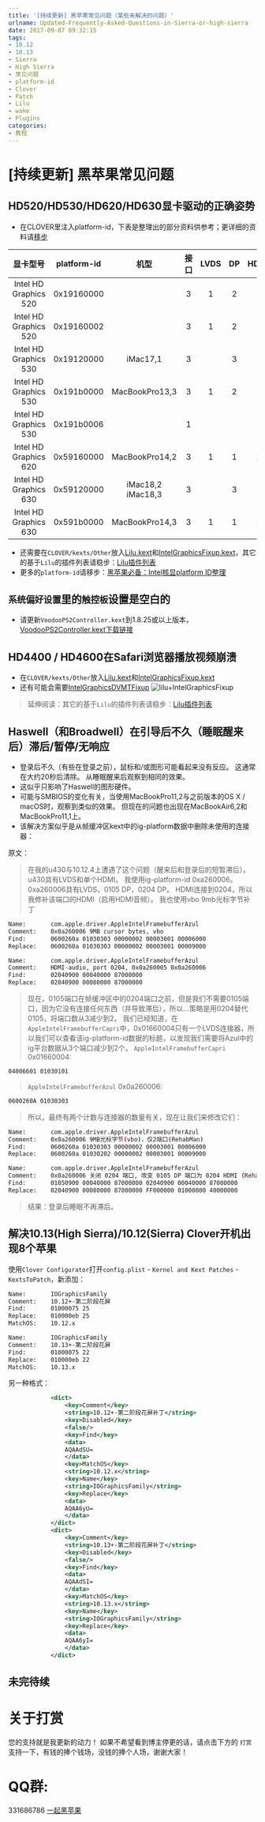```yaml
---
title: '[持续更新] 黑苹果常见问题（某些未解决的问题）'
urlname: Updated-Frequently-Asked-Questions-in-Sierra-or-high-sierra
date: 2017-09-07 09:32:15
tags:
- 10.12
- 10.13
- Sierra
- High Sierra
- 常见问题
- platform-id
- Clover
- Patch
- Lilu
- wake
- Plugins
categories:
- 教程
---
```


# [持续更新] 黑苹果常见问题
## HD520/HD530/HD620/HD630显卡驱动的正确姿势
* 在CLOVER里注入platform-id，下表是整理出的部分资料供参考；更详细的资料请[移步](https://blog.daliansky.net/2017/08/31/Intel-core-display-platformID-finishing/#more)

| 显卡型号 | platform-id | 机型 | 接口 | LVDS | DP | HDMI |
| :-: | :-: | :-: | :-: | :-: | :-: | :-: |
| Intel HD Graphics 520 | 0x19160000 |  | 3 | 1 | 2 |  |
| Intel HD Graphics 520 | 0x19160002 |  | 3 | 1 | 2 |  |
| Intel HD Graphics 530 | 0x19120000 | iMac17,1 | 3 |  | 3 |  |
| Intel HD Graphics 530 | 0x191b0000 | MacBookPro13,3 | 3 | 1 | 2 |  |
| Intel HD Graphics 530 | 0x191b0006 |  | 1 |  |  |  |
| Intel HD Graphics 620 | 0x59160000 | MacBookPro14,2 | 3 | 1 | 1 | 1 |
| Intel HD Graphics 630 | 0x59120000 | iMac18,2<br>iMac18,3 | 3 |  | 3 |  |
| Intel HD Graphics 630 | 0x591b0000 | MacBookPro14,3 | 3 | 1 | 1 | 1 |

* 还需要在`CLOVER/kexts/Other`放入[Lilu.kext](https://github.com/vit9696/Lilu/releases)和[IntelGraphicsFixup.kext](https://sourceforge.net/projects/intelgraphicsfixup/)，其它的基于`Lilu`的插件列表请稳步：[Lilu插件列表](https://blog.daliansky.net/2017/08/25/Existing-Lilu-Plugins/)
* 更多的`platform-id`请移步：[黑苹果必备：Intel核显platform ID整理](https://blog.daliansky.net/2017/08/31/Intel-core-display-platformID-finishing/#more)

## `系统偏好设置`里的`触控板`设置是空白的
* 请更新`VoodooPS2Controller.kext`到1.8.25或以上版本，[VoodooPS2Controller.kext下载链接](https://github.com/RehabMan/OS-X-Voodoo-PS2-Controller)
 
## HD4400 / HD4600在Safari浏览器播放视频崩溃
* 在`CLOVER/kexts/Other`放入[Lilu.kext](https://github.com/vit9696/Lilu/releases)和[IntelGraphicsFixup.kext](https://sourceforge.net/projects/intelgraphicsfixup/)
* 还有可能会需要[IntelGraphicsDVMTFixup](https://github.com/BarbaraPalvin/IntelGraphicsDVMTFixup)
![lilu+IntelGraphicsFixup](http://ous2s14vo.bkt.clouddn.com/lilu+IntelGraphicsFixup.png)

> 延伸阅读：其它的基于`Lilu`的插件列表请稳步：[Lilu插件列表](https://blog.daliansky.net/2017/08/25/Existing-Lilu-Plugins/)

## Haswell（和Broadwell）在引导后不久（睡眠醒来后）滞后/暂停/无响应
* 登录后不久（有些在登录之前），鼠标和/或图形可能看起来没有反应。 这通常在大约20秒后清除。 从睡眠醒来后观察到相同的效果。
* 这似乎只影响了Haswell的图形硬件。
* 可能与SMBIOS的变化有关，当使用MacBookPro11,2与之前版本的OS X / macOS时，观察到类似的效果。 但现在的问题也出现在MacBookAir6,2和MacBookPro11,1上。
* 该解决方案似乎是从帧缓冲区kext中的ig-platform数据中删除未使用的连接器：

原文：

>   在我的u430与10.12.4上遭遇了这个问题（醒来后和登录后的短暂滞后）。u430具有LVDS和单个HDMI。
>   我使用ig-platform-id 0xa260006。 0xa260006具有LVDS，0105 DP，0204 DP。
>   HDMI连接到0204，所以我修补该端口的HDMI（启用HDMI音频）。 
>   我也使用vbo 9mb光标字节补丁
> 
```sh
Name:       com.apple.driver.AppleIntelFramebufferAzul
Comment:    0x0a260006 9MB cursor bytes, vbo
Find:       0600260a 01030303 00000002 00003001 00006000
Replace:    0600260a 01030303 00000002 00003001 00009000
```
> 
```sh
Name:       com.apple.driver.AppleIntelFramebufferAzul
Comment:    HDMI-audio, port 0204, 0x0a260005 0x0a260006
Find:       02040900 00040000 87000000
Replace:    02040900 00080000 87000000
```
> 现在，0105端口在帧缓冲区中的0204端口之前，但是我们不需要0105端口，因为它没有连接任何东西（并导致滞后），所以...策略是用0204替代0105，将端口数从3减少到2。
> 我们已经知道，在`AppleIntelFramebufferCapri`中，0x01660004只有一个LVDS连接器，所以我们可以查看该ig-platform-id数据的标题，以发现我们需要将Azul中的ig平台数据从3个端口减少到2个。
> `AppleIntelFramebufferCapri` 0x01660004:
>
```sh
04006601 01030101
```
> `AppleIntelFramebufferAzul` 0x0a260006:
>
```sh
0600260A 01030303
```
> 所以，最终有两个计数与连接器的数量有关，现在让我们来修改它们：
> 
```sh
Name:       com.apple.driver.AppleIntelFramebufferAzul
Comment:    0x0a260006 9MB光标字节(vbo)，仅2端口(RehabMan)
Find:       0600260a 01030303 00000002 00003001 00006000
Replace:    0600260a 01030202 00000002 00003001 00009000
```
> 
```sh
Name:       com.apple.driver.AppleIntelFramebufferAzul
Comment:    0x0a260006 关闭 0204 端口, 改变 0105 DP 端口为 0204 HDMI (RehabMan)
Find:       01050900 00040000 87000000 02040900 00040000 87000000
Replace:    02040900 00080000 87000000 FF000000 01000000 40000000
```
>结果：登录后睡眠不再滞后。

## 解决10.13(High Sierra)/10.12(Sierra) Clover开机出现8个苹果
使用`Clover Configurator`打开`config.plist` - `Kernel and Kext Patches` - `KextsToPatch`，新添加：

```sh
Name:       IOGraphicsFamily
Comment:    10.12+-第二阶段花屏
Find:       01000075 25
Replace:    010000eb 25
MatchOS:    10.12.x
```

```sh
Name:       IOGraphicsFamily
Comment:    10.13+-第二阶段花屏
Find:       01000075 22
Replace:    010000eb 22
MatchOS:    10.13.x
```
另一种格式：

```xml
			<dict>
				<key>Comment</key>
				<string>10.12+-第二阶段花屏补丁</string>
				<key>Disabled</key>
				<false/>
				<key>Find</key>
				<data>
				AQAAdSU=
				</data>
				<key>MatchOS</key>
				<string>10.12.x</string>
				<key>Name</key>
				<string>IOGraphicsFamily</string>
				<key>Replace</key>
				<data>
				AQAA6yU=
				</data>
			</dict>
			<dict>
				<key>Comment</key>
				<string>10.13+-第二阶段花屏补丁</string>
				<key>Disabled</key>
				<false/>
				<key>Find</key>
				<data>
				AQAAdSI=
				</data>
				<key>MatchOS</key>
				<string>10.13.x</string>
				<key>Name</key>
				<string>IOGraphicsFamily</string>
				<key>Replace</key>
				<data>
				AQAA6yI=
				</data>
			</dict>
```

## 未完待续

# 关于打赏
您的支持就是我更新的动力！
如果不希望看到博主停更的话，请点击下方的 `打赏` 支持一下，有钱的捧个钱场，没钱的捧个人场，谢谢大家！

# QQ群:
331686786 [一起黑苹果](http://shang.qq.com/wpa/qunwpa?idkey=db511a29e856f37cbb871108ffa77a6e79dde47e491b8f2c8d8fe4d3c310de91)


